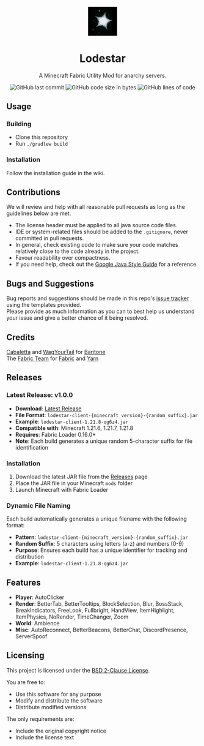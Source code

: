 
<p align="center">
<img src="https://raw.githubusercontent.com/copiuum/lodestar-client/master/src/main/resources/assets/lodestar-client/icon.png" alt="lodestar-client-logo" width="15%"/>
</p>

<h1 align="center">Lodestar</h1>
<p align="center">A Minecraft Fabric Utility Mod for anarchy servers.</p>

<div align="center">
    <img src="https://img.shields.io/github/last-commit/copiuum/lodestar-client" alt="GitHub last commit"/>
    <img src="https://img.shields.io/github/languages/code-size/copiuum/lodestar-client" alt="GitHub code size in bytes"/>
    <img src="https://img.shields.io/endpoint?url=https://ghloc.vercel.app/api/copiuum/lodestar-client/badge?filter=.java$&label=lines%20of%20code&color=blue" alt="GitHub lines of code"/>
</div>

## Usage

### Building
- Clone this repository
- Run `./gradlew build`

### Installation
Follow the installation guide in the wiki.

## Contributions
We will review and help with all reasonable pull requests as long as the guidelines below are met.

- The license header must be applied to all java source code files.
- IDE or system-related files should be added to the `.gitignore`, never committed in pull requests.
- In general, check existing code to make sure your code matches relatively close to the code already in the project.
- Favour readability over compactness.
- If you need help, check out the [Google Java Style Guide](https://google.github.io/styleguide/javaguide.html) for a reference.

## Bugs and Suggestions
Bug reports and suggestions should be made in this repo's [issue tracker](https://github.com/copiuum/lodestar-client/issues) using the templates provided.  
Please provide as much information as you can to best help us understand your issue and give a better chance of it being resolved.

## Credits
[Cabaletta](https://github.com/cabaletta) and [WagYourTail](https://github.com/wagyourtail) for [Baritone](https://github.com/cabaletta/baritone)  
The [Fabric Team](https://github.com/FabricMC) for [Fabric](https://github.com/FabricMC/fabric-loader) and [Yarn](https://github.com/FabricMC/yarn)

## Releases

### Latest Release: v1.0.0
- **Download**: [Latest Release](https://github.com/copiuum/lodestar-client/releases/latest)
- **File Format**: `lodestar-client-{minecraft_version}-{random_suffix}.jar`
- **Example**: `lodestar-client-1.21.8-qg6z4.jar`
- **Compatible with**: Minecraft 1.21.6, 1.21.7, 1.21.8
- **Requires**: Fabric Loader 0.16.0+
- **Note**: Each build generates a unique random 5-character suffix for file identification

### Installation
1. Download the latest JAR file from the [Releases](https://github.com/copiuum/lodestar-client/releases) page
2. Place the JAR file in your Minecraft `mods` folder
3. Launch Minecraft with Fabric Loader

### Dynamic File Naming
Each build automatically generates a unique filename with the following format:
- **Pattern**: `lodestar-client-{minecraft_version}-{random_suffix}.jar`
- **Random Suffix**: 5 characters using letters (a-z) and numbers (0-9)
- **Purpose**: Ensures each build has a unique identifier for tracking and distribution
- **Example**: `lodestar-client-1.21.8-qg6z4.jar`

## Features
- **Player**: AutoClicker
- **Render**: BetterTab, BetterTooltips, BlockSelection, Blur, BossStack, BreakIndicators, FreeLook, Fullbright, HandView, ItemHighlight, ItemPhysics, NoRender, TimeChanger, Zoom
- **World**: Ambience
- **Misc**: AutoReconnect, BetterBeacons, BetterChat, DiscordPresence, ServerSpoof

## Licensing
This project is licensed under the [BSD 2-Clause License](LICENSE).

You are free to:
- Use this software for any purpose
- Modify and distribute the software
- Distribute modified versions

The only requirements are:
- Include the original copyright notice
- Include the license text
